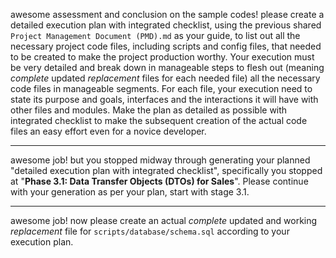 awesome assessment and conclusion on the sample codes! please create a detailed execution plan with integrated checklist, using the previous shared `Project Management Document (PMD).md` as your guide, to list out all the necessary project code files, including scripts and config files, that needed to be created to make the project production worthy. Your execution must be very detailed and break down in manageable steps to flesh out (meaning *complete* updated *replacement* files for each needed file) all the necessary code files in manageable segments. For each file, your execution need to state its purpose and goals, interfaces and the interactions it will have with other files and modules. Make the plan as detailed as possible with integrated checklist to make the subsequent creation of the actual code files an easy effort even for a novice developer.

---
awesome job! but you stopped midway through generating your planned "detailed execution plan with integrated checklist", specifically you stopped at "**Phase 3.1: Data Transfer Objects (DTOs) for Sales**". Please continue with your generation as per your plan, start with stage 3.1.

---
awesome job! now please create an actual *complete* updated and working *replacement* file for `scripts/database/schema.sql` according to your execution plan.

